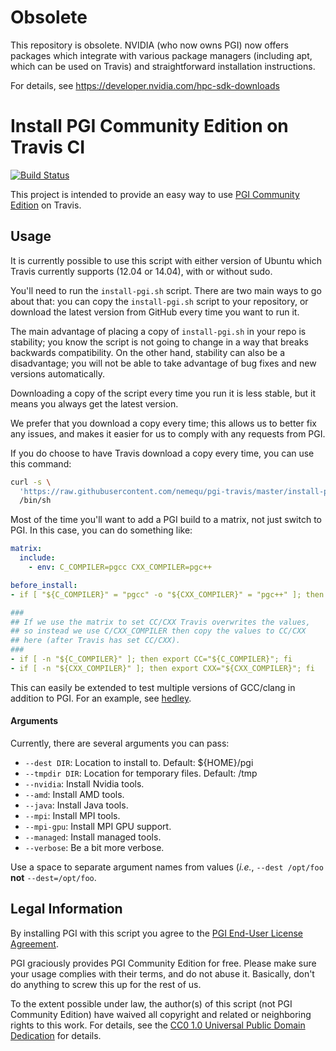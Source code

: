 # Obsolete

This repository is obsolete. NVIDIA (who now owns PGI) now offers
packages which integrate with various package managers (including
apt, which can be used on Travis) and straightforward installation
instructions.

For details, see https://developer.nvidia.com/hpc-sdk-downloads

# Install PGI Community Edition on Travis CI

[![Build Status](https://travis-ci.org/nemequ/pgi-travis.svg?branch=master)](https://travis-ci.org/nemequ/pgi-travis)

This project is intended to provide an easy way to use [PGI Community
Edition](http://www.pgroup.com/products/community.htm) on Travis.

## Usage

It is currently possible to use this script with either version of
Ubuntu which Travis currently supports (12.04 or 14.04), with or
without sudo.

You'll need to run the `install-pgi.sh` script.  There are two main
ways to go about that: you can copy the `install-pgi.sh` script to
your repository, or download the latest version from GitHub every time
you want to run it.

The main advantage of placing a copy of `install-pgi.sh` in your repo
is stability; you know the script is not going to change in a way that
breaks backwards compatibility.  On the other hand, stability can also
be a disadvantage; you will not be able to take advantage of bug fixes
and new versions automatically.

Downloading a copy of the script every time you run it is less stable,
but it means you always get the latest version.

We prefer that you download a copy every time; this allows us to
better fix any issues, and makes it easier for us to comply with any
requests from PGI.

If you do choose to have Travis download a copy every time, you can
use this command:

```bash
curl -s \
  'https://raw.githubusercontent.com/nemequ/pgi-travis/master/install-pgi.sh' | \
  /bin/sh
```

Most of the time you'll want to add a PGI build to a matrix, not just
switch to PGI.  In this case, you can do something like:

```yaml
matrix:
  include:
    - env: C_COMPILER=pgcc CXX_COMPILER=pgc++

before_install:
- if [ "${C_COMPILER}" = "pgcc" -o "${CXX_COMPILER}" = "pgc++" ]; then curl -s 'https://raw.githubusercontent.com/nemequ/pgi-travis/master/install-pgi.sh' | /bin/sh; fi

###
## If we use the matrix to set CC/CXX Travis overwrites the values,
## so instead we use C/CXX_COMPILER then copy the values to CC/CXX
## here (after Travis has set CC/CXX).
###
- if [ -n "${C_COMPILER}" ]; then export CC="${C_COMPILER}"; fi
- if [ -n "${CXX_COMPILER}" ]; then export CXX="${CXX_COMPILER}"; fi
```

This can easily be extended to test multiple versions of GCC/clang in
addition to PGI.  For an example, see
[hedley](https://github.com/nemequ/hedley/blob/master/.travis.yml).

#### Arguments

Currently, there are several arguments you can pass:

 - `--dest DIR`: Location to install to.  Default: ${HOME}/pgi
 - `--tmpdir DIR`: Location for temporary files.  Default: /tmp
 - `--nvidia`: Install Nvidia tools.
 - `--amd`: Install AMD tools.
 - `--java`: Install Java tools.
 - `--mpi`: Install MPI tools.
 - `--mpi-gpu`: Install MPI GPU support.
 - `--managed`: Install managed tools.
 - `--verbose`: Be a bit more verbose.

Use a space to separate argument names from values (*i.e.*, `--dest
/opt/foo` **not** `--dest=/opt/foo`.

## Legal Information

By installing PGI with this script you agree to the [PGI End-User
License Agreement](http://www.pgroup.com/doc/LICENSE.txt).

PGI graciously provides PGI Community Edition for free.  Please make
sure your usage complies with their terms, and do not abuse it.
Basically, don't do anything to screw this up for the rest of us.

To the extent possible under law, the author(s) of this script (not
PGI Community Edition) have waived all copyright and related or
neighboring rights to this work.  For details, see the [CC0 1.0
Universal Public Domain
Dedication](https://creativecommons.org/publicdomain/zero/1.0/) for
details.
